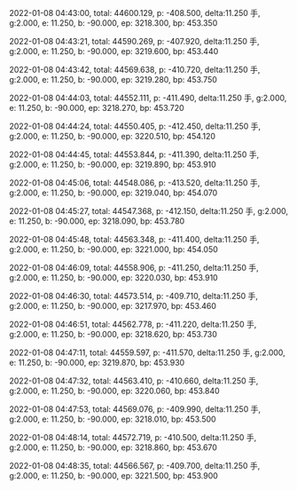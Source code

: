 2022-01-08 04:43:00, total: 44600.129, p: -408.500, delta:11.250 手, g:2.000, e: 11.250, b: -90.000, ep: 3218.300, bp: 453.350

2022-01-08 04:43:21, total: 44590.269, p: -407.920, delta:11.250 手, g:2.000, e: 11.250, b: -90.000, ep: 3219.600, bp: 453.440

2022-01-08 04:43:42, total: 44569.638, p: -410.720, delta:11.250 手, g:2.000, e: 11.250, b: -90.000, ep: 3219.280, bp: 453.750

2022-01-08 04:44:03, total: 44552.111, p: -411.490, delta:11.250 手, g:2.000, e: 11.250, b: -90.000, ep: 3218.270, bp: 453.720

2022-01-08 04:44:24, total: 44550.405, p: -412.450, delta:11.250 手, g:2.000, e: 11.250, b: -90.000, ep: 3220.510, bp: 454.120

2022-01-08 04:44:45, total: 44553.844, p: -411.390, delta:11.250 手, g:2.000, e: 11.250, b: -90.000, ep: 3219.890, bp: 453.910

2022-01-08 04:45:06, total: 44548.086, p: -413.520, delta:11.250 手, g:2.000, e: 11.250, b: -90.000, ep: 3219.040, bp: 454.070

2022-01-08 04:45:27, total: 44547.368, p: -412.150, delta:11.250 手, g:2.000, e: 11.250, b: -90.000, ep: 3218.090, bp: 453.780

2022-01-08 04:45:48, total: 44563.348, p: -411.400, delta:11.250 手, g:2.000, e: 11.250, b: -90.000, ep: 3221.000, bp: 454.050

2022-01-08 04:46:09, total: 44558.906, p: -411.250, delta:11.250 手, g:2.000, e: 11.250, b: -90.000, ep: 3220.030, bp: 453.910

2022-01-08 04:46:30, total: 44573.514, p: -409.710, delta:11.250 手, g:2.000, e: 11.250, b: -90.000, ep: 3217.970, bp: 453.460

2022-01-08 04:46:51, total: 44562.778, p: -411.220, delta:11.250 手, g:2.000, e: 11.250, b: -90.000, ep: 3218.620, bp: 453.730

2022-01-08 04:47:11, total: 44559.597, p: -411.570, delta:11.250 手, g:2.000, e: 11.250, b: -90.000, ep: 3219.870, bp: 453.930

2022-01-08 04:47:32, total: 44563.410, p: -410.660, delta:11.250 手, g:2.000, e: 11.250, b: -90.000, ep: 3220.060, bp: 453.840

2022-01-08 04:47:53, total: 44569.076, p: -409.990, delta:11.250 手, g:2.000, e: 11.250, b: -90.000, ep: 3218.010, bp: 453.500

2022-01-08 04:48:14, total: 44572.719, p: -410.500, delta:11.250 手, g:2.000, e: 11.250, b: -90.000, ep: 3218.860, bp: 453.670

2022-01-08 04:48:35, total: 44566.567, p: -409.700, delta:11.250 手, g:2.000, e: 11.250, b: -90.000, ep: 3221.500, bp: 453.900